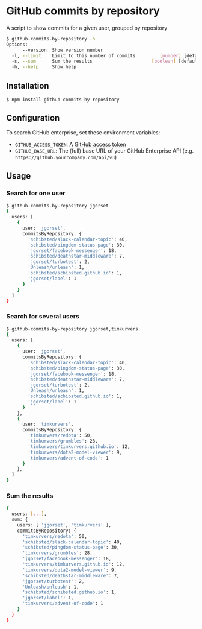 # GitHub commits by repository

A script to show commits for a given user, grouped by repository

```bash
$ github-commits-by-repository -h
Options:
      --version  Show version number                                   [boolean]
  -l, --limit    Limit to this number of commits         [number] [default: 100]
  -s, --sum      Sum the results                      [boolean] [default: false]
  -h, --help     Show help                                             [boolean]
```

## Installation

`$ npm install github-commits-by-repository`

## Configuration

To search GitHub enterprise, set these environment variables:

* `GITHUB_ACCESS_TOKEN`: A [GitHub access token](https://github.com/settings/tokens)
* `GITHUB_BASE_URL`: The (full) base URL of your GitHub Enterprise API (e.g. `https://github.yourcompany.com/api/v3`)

## Usage

### Search for one user

```bash
$ github-commits-by-repository jgorset
{
  users: [
    {
      user: 'jgorset',
      commitsByRepository: {
        'schibsted/slack-calendar-topic': 40,
        'schibsted/pingdom-status-page': 30,
        'jgorset/facebook-messenger': 18,
        'schibsted/deathstar-middleware': 7,
        'jgorset/turbotest': 2,
        'Unleash/unleash': 1,
        'schibsted/schibsted.github.io': 1,
        'jgorset/label': 1
      }
    }
  ]
}
```

### Search for several users

```bash
$ github-commits-by-repository jgorset,timkurvers
{
  users: [
    {
      user: 'jgorset',
      commitsByRepository: {
        'schibsted/slack-calendar-topic': 40,
        'schibsted/pingdom-status-page': 30,
        'jgorset/facebook-messenger': 18,
        'schibsted/deathstar-middleware': 7,
        'jgorset/turbotest': 2,
        'Unleash/unleash': 1,
        'schibsted/schibsted.github.io': 1,
        'jgorset/label': 1
      }
    },
    {
      user: 'timkurvers',
      commitsByRepository: {
        'timkurvers/redota': 50,
        'timkurvers/grumbles': 28,
        'timkurvers/timkurvers.github.io': 12,
        'timkurvers/dota2-model-viewer': 9,
        'timkurvers/advent-of-code': 1
      }
    },
  ]
}
```

### Sum the results

```bash
{
  users: [...],
  sum: {
    users: [ 'jgorset', 'timkurvers' ],
    commitsByRepository: {
      'timkurvers/redota': 50,
      'schibsted/slack-calendar-topic': 40,
      'schibsted/pingdom-status-page': 30,
      'timkurvers/grumbles': 28,
      'jgorset/facebook-messenger': 18,
      'timkurvers/timkurvers.github.io': 12,
      'timkurvers/dota2-model-viewer': 9,
      'schibsted/deathstar-middleware': 7,
      'jgorset/turbotest': 2,
      'Unleash/unleash': 1,
      'schibsted/schibsted.github.io': 1,
      'jgorset/label': 1,
      'timkurvers/advent-of-code': 1
    }
  }
}
```
